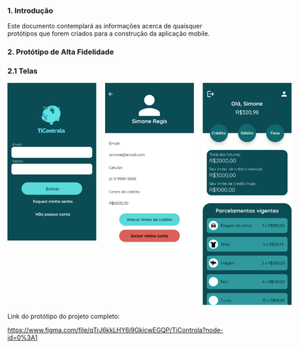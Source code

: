 ### 1. Introdução
Este documento contemplará as informações acerca de quaisquer protótipos que forem criados para a construção da aplicação mobile.

### 2. Protótipo de Alta Fidelidade

### 2.1 Telas

<div 
style="
    width: 900px;
    display: flex;
    /* float: left; */
    margin-right: 10px;"
>
    <div style="margin-right: 10px;">
        <img 
            src="images\Login.png" 
            alt="TiControla icon"
            style="width: 200px; 
            /* float: left; */
            margin-right: 10px;"
        />
    </div>
    <div style="margin-right: 10px;">
        <img 
            src="images\Perfil.png" 
            alt="TiControla icon"
            style="width: 200px; 
            /* float: left; */
            margin-right: 10px;"
        />
    </div>
    <div>
        <img 
            src="images\Home.png" 
            alt="TiControla icon"
            style="width: 200px; 
            /* float: left; */
            margin-right: 10px;"
        />
    </div>
</div>

Link do protótipo do projeto completo: 

https://www.figma.com/file/qTrJ6kkLHY6i9GkicwEGQP/TiControla?node-id=0%3A1

